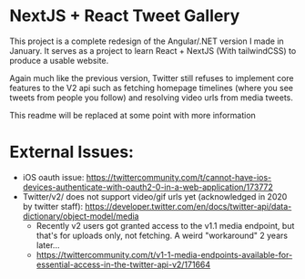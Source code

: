# NextJS + React Tweet Gallery

This project is a complete redesign of the Angular/.NET version I made in January.
It serves as a project to learn React + NextJS (With tailwindCSS) to produce a usable website.

Again much like the previous version, Twitter still refuses to implement core features to the V2 api such as fetching homepage timelines (where you see tweets from people you follow) and resolving video urls from media tweets.

This readme will be replaced at some point with more information


# External Issues:
- iOS oauth issue: https://twittercommunity.com/t/cannot-have-ios-devices-authenticate-with-oauth2-0-in-a-web-application/173772
- Twitter/v2/ does not support video/gif urls yet (acknowledged in 2020 by twitter staff): https://developer.twitter.com/en/docs/twitter-api/data-dictionary/object-model/media
	- Recently v2 users got granted access to the v1.1 media endpoint, but that's for uploads only, not fetching. A weird "workaround" 2 years later...
	- https://twittercommunity.com/t/v1-1-media-endpoints-available-for-essential-access-in-the-twitter-api-v2/171664